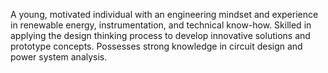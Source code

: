 A young, motivated individual with an engineering mindset and experience in renewable energy, instrumentation, and technical know-how. Skilled in applying the design thinking process to develop innovative solutions and prototype concepts. Possesses strong knowledge in circuit design and power system analysis.

